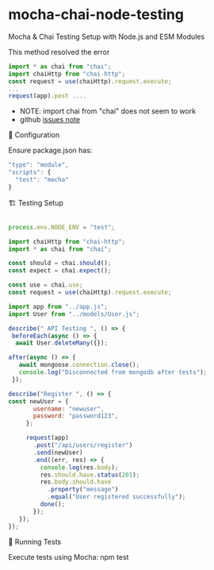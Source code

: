 # mocha-chai-node-testing
Mocha &amp; Chai Testing Setup with Node.js and ESM Modules

This method resolved the error
```js
import * as chai from "chai";
import chaiHttp from "chai-http";
const request = use(chaiHttp).request.execute;
...
request(app).post ....

```

- NOTE: import chai from "chai" does not seem to work
- github [issues note](https://github.com/chaijs/chai/issues/1561)

  
🔧 Configuration

Ensure package.json has:
```js
"type": "module",
"scripts": {
  "test": "mocha"
}
```

🏗️ Testing Setup

 ```js

 process.env.NODE_ENV = "test";

import chaiHttp from "chai-http";
import * as chai from "chai";

const should = chai.should();
const expect = chai.expect();

const use = chai.use;
const request = use(chaiHttp).request.execute;

import app from "../app.js";
import User from "../models/User.js";

describe(" API Testing ", () => {
  beforeEach(async () => {
   await User.deleteMany({});

 after(async () => {
    await mongoose.connection.close();
    console.log("Disconnected from mongodb after tests");
  });

describe("Register ", () => {
const newUser = {
        username: "newuser",
        password: "password123",
      };

      request(app)
        .post("/api/users/register")
        .send(newUser)
        .end((err, res) => {
          console.log(res.body);
          res.should.have.status(201);
          res.body.should.have
            .property("message")
            .equal("User registered successfully");
          done();
        });
    });
});

```

🧪 Running Tests

Execute tests using Mocha:
npm test
